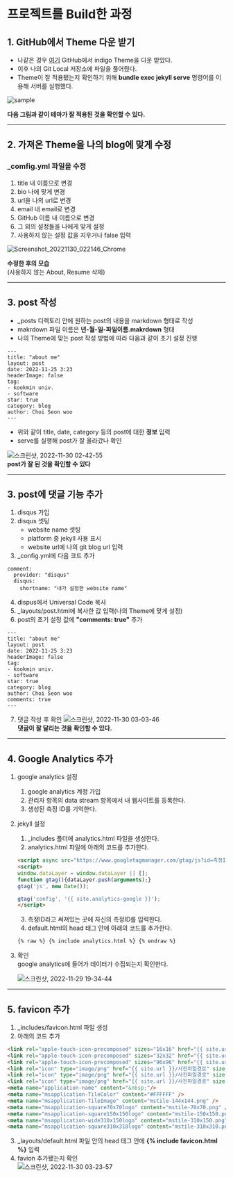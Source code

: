 프로젝트를 Build한 과정
=============

## 1. GitHub에서 Theme 다운 받기

- 나같은 경우 [여기](https://github.com/sergiokopplin/indigo) GitHub에서 indigo Theme을 다운 받았다.
- 이후 나의 Git Local 저장소에 파일을 풀어줬다.
- Theme이 잘 적용됐는지 확인하기 위해 **bundle exec jekyll serve** 명령어를 이용해 서버를 실행했다.

![sample](https://user-images.githubusercontent.com/105338988/204583212-6771a512-961e-46e6-bb25-5254663b1ddd.jpg)  

**다음 그림과 같이 테마가 잘 적용된 것을 확인할 수 있다.**

-----------------------------------

## 2. 가져온 Theme을 나의 blog에 맞게 수정

### _comfig.yml 파일을 수정 
1. title 내 이름으로 변경
2. bio 나에 맞게 변경
3. url을 나의 url로 변경
4. email 내 email로 변경
5. GitHub 이름 내 이름으로 변경
6. 그 외의 설정들을 나에게 맞게 설정
7. 사용하지 않는 설정 값을 지우거나 false 입력

![Screenshot_20221130_022146_Chrome](https://user-images.githubusercontent.com/105338988/204599576-6a2af73d-2f9d-4dd1-ae7b-14d32b0ed03b.jpg)  

**수정한 후의 모습**  
(사용하지 않는 About, Resume 삭제)

-------------------------------------

## 3. post 작성

- _posts 디렉토리 안에 원하는 post의 내용을 markdown 형태로 작성
- makrdown 파일 이름은 **년-월-일-파일이름.makrdown** 형태
- 나의 Theme에 맞는 post 작성 방법에 따라 다음과 같이 초기 설정 진행

```
---
title: "about me"
layout: post
date: 2022-11-25 3:23
headerImage: false
tag:
- kookmin univ.
- software
star: true
category: blog
author: Choi Seon woo 
---
```
- 위와 같이 title, date, category 등의 post에 대한 **정보** 입력
- serve를 실행해 post가 잘 올라갔나 확인

![스크린샷, 2022-11-30 02-42-55](https://user-images.githubusercontent.com/105338988/204603192-f81e649d-c5fb-463f-ab6a-b8aa2057645c.png)  
**post가 잘 된 것을 확인할 수 있다**

--------------------------------------------

## 3. post에 댓글 기능 추가

1. disqus 가입
2. disqus 셋팅
    - website name 셋팅
    - platform 중 jekyll 사용 표시
    - website url에 나의 git blog url 입력
3. _config.yml에 다음 코드 추가
```
comment:
  provider: "disqus"
  disqus:
    shortname: "내가 설정한 website name"
```  
4. dispus에서 Universal Code 복사
5. _layouts/post.html에 복사한 값 입력(나의 Theme에 맞게 설정)
6. post의 초기 설정 값에 **"comments: true"** 추가
```
---
title: "about me"
layout: post
date: 2022-11-25 3:23
headerImage: false
tag:
- kookmin univ.
- software
star: true
category: blog
author: Choi Seon woo 
comments: true
---
```
7. 댓글 작성 후 확인
![스크린샷, 2022-11-30 03-03-46](https://user-images.githubusercontent.com/105338988/204609961-e2ea4c77-f531-47b1-a174-a5086bb22f7b.png)  
**댓글이 잘 달리는 것을 확인할 수 있다.**

--------------------------------------------

## 4. Google Analytics 추가
1. google analytics 설정
    1. google analytics 계정 가입
    2. 관리자 항목의 data stream 항목에서 내 웹사이트를 등록한다.
    3. 생성된 측정 ID를 기억한다.

2. jekyll 설정
    1. _includes 폴더에 analytics.html 파일을 생성한다.
    2. analytics.html 파일에 아래의 코드를 추가한다.

    ```html
    <script async src="https://www.googletagmanager.com/gtag/js?id=측정ID"></script>
    <script>
    window.dataLayer = window.dataLayer || [];
    function gtag(){dataLayer.push(arguments);}
    gtag('js', new Date());

    gtag('config', '{{ site.analytics-google }}');
    </script>
    ``` 

    3. 측정ID라고 써져있는 곳에 자신의 측정ID를 입력한다.
    4. default.html의 head 태그 안에 아래의 코드를 추가한다.
    
    ```html
    {% raw %} {% include analytics.html %} {% endraw %}
    ```

3. 확인  
    google analytics에 들어가 데이터가 수집되는지 확인한다.

    ![스크린샷, 2022-11-29 19-34-44](https://user-images.githubusercontent.com/105338988/204507510-999f96f9-34b8-4ffc-bd96-2a4adcb574ed.png)

-------------------------------

## 5. favicon 추가

1. _includes/favicon.html 파일 생성
2. 아래의 코드 추가
``` html
<link rel="apple-touch-icon-precomposed" sizes="16x16" href="{{ site.url }}/사진파일경로" />
<link rel="apple-touch-icon-precomposed" sizes="32x32" href="{{ site.url }}/사진파일경로" />
<link rel="apple-touch-icon-precomposed" sizes="96x96" href="{{ site.url }}/사진파일경로" />
<link rel="icon" type="image/png" href="{{ site.url }}/사진파일경로" sizes="96x96" />
<link rel="icon" type="image/png" href="{{ site.url }}/사진파일경로" sizes="32x32" />
<link rel="icon" type="image/png" href="{{ site.url }}/사진파일경로" sizes="16x16" />
<meta name="application-name" content="&nbsp;"/>
<meta name="msapplication-TileColor" content="#FFFFFF" />
<meta name="msapplication-TileImage" content="mstile-144x144.png" />
<meta name="msapplication-square70x70logo" content="mstile-70x70.png" />
<meta name="msapplication-square150x150logo" content="mstile-150x150.png" />
<meta name="msapplication-wide310x150logo" content="mstile-310x150.png" />
<meta name="msapplication-square310x310logo" content="mstile-310x310.png" />
```
3. _layouts/default.html 파일 안의 head 태그 안에 **{% include favicon.html %}** 입력
4. favion 추가됐는지 확인  
![스크린샷, 2022-11-30 03-23-57](https://user-images.githubusercontent.com/105338988/204614521-43816d7b-8120-4493-a499-b9b85ff6a598.png)   

